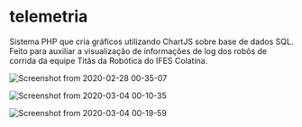 # telemetria
Sistema PHP que cria gráficos utilizando ChartJS sobre base de dados SQL. Feito para auxiliar a visualização de informações de log dos robôs de corrida da equipe Titãs da Robótica do IFES Colatina.

![Screenshot from 2020-02-28 00-35-07](https://user-images.githubusercontent.com/47651648/88870113-eb646880-d1ea-11ea-87cf-a647b78a062b.png)

![Screenshot from 2020-03-04 00-10-35](https://user-images.githubusercontent.com/47651648/88870173-15b62600-d1eb-11ea-9f08-11c24412f417.png)

![Screenshot from 2020-03-04 00-19-59](https://user-images.githubusercontent.com/47651648/88870197-2e264080-d1eb-11ea-8134-d1e418ba0c84.png)
